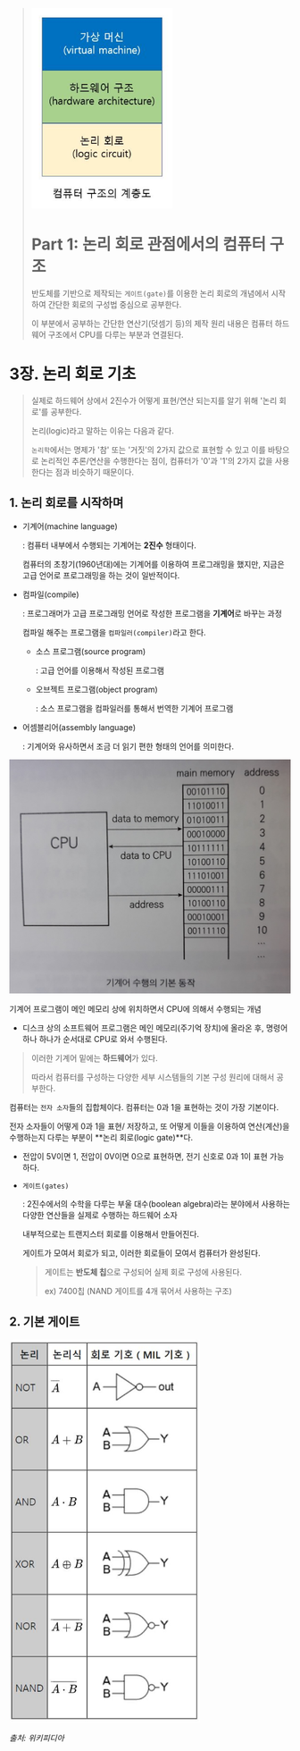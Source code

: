 > <img src="images/overview.JPG" style="zoom:80%;" />
>
> # Part 1: 논리 회로 관점에서의 컴퓨터 구조
>
> 반도체를 기반으로 제작되는 `게이트(gate)`를 이용한 논리 회로의 개념에서 시작하여 간단한 회로의 구성법 중심으로 공부한다.
>
> 이 부분에서 공부하는 간단한 연산기(덧셈기 등)의 제작 원리 내용은 컴퓨터 하드웨어 구조에서 CPU를 다루는 부분과 연결된다.

# 3장. 논리 회로 기초

> 실제로 하드웨어 상에서 2진수가 어떻게 표현/연산 되는지를 알기 위해 '논리 회로'를 공부한다.
>
> 논리(logic)라고 말하는 이유는 다음과 같다.
>
> `논리학`에서는 명제가 '참' 또는 '거짓'의 2가지 값으로 표현할 수 있고 이를 바탕으로 논리적인 추론/연산을 수행한다는 점이, 컴퓨터가 '0'과 '1'의 2가지 값을 사용한다는 점과 비슷하기 때문이다.

## 1. 논리 회로를 시작하며

- 기계어(machine language)

  : 컴퓨터 내부에서 수행되는 기계어는 **2진수** 형태이다.

  컴퓨터의 초창기(1960년대)에는 기계어를 이용하여 프로그래밍을 했지만, 지금은 고급 언어로 프로그래밍을 하는 것이 일반적이다.

- 컴파일(compile)

  : 프로그래머가 고급 프로그래밍 언어로 작성한 프로그램을 **기계어**로 바꾸는 과정

  컴파일 해주는 프로그램을 `컴파일러(compiler)`라고 한다.

  - 소스 프로그램(source program)

    : 고급 언어를 이용해서 작성된 프로그램

  - 오브젝트 프로그램(object program)

    : 소스 프로그램을 컴파일러를 통해서 번역한 기계어 프로그램

- 어셈블리어(assembly language)

  : 기계어와 유사하면서 조금 더 읽기 편한 형태의 언어를 의미한다.

<img src="images/03_machine_language.jpg" style="zoom:50%;" />

기계어 프로그램이 메인 메모리 상에 위치하면서 CPU에 의해서 수행되는 개념

- 디스크 상의 소프트웨어 프로그램은 메인 메모리(주기억 장치)에 올라온 후, 명령어 하나 하나가 순서대로 CPU로 와서 수행된다.

> 이러한 기계어 밑에는 **하드웨어**가 있다.
>
> 따라서 컴퓨터를 구성하는 다양한 세부 시스템들의 기본 구성 원리에 대해서 공부한다.

컴퓨터는 `전자 소자`들의 집합체이다. 컴퓨터는 0과 1을 표현하는 것이 가장 기본이다.

전자 소자들이 어떻게 0과 1을 표현/ 저장하고, 또 어떻게 이들을 이용하여 연산(계산)을 수행하는지 다루는 부분이 **논리 회로(logic gate)**다.

- 전압이 5V이면 1, 전압이 0V이면 0으로 표현하면, 전기 신호로 0과 1이 표현 가능하다.

- `게이트(gates)`

  : 2진수에서의 수학을 다루는 부울 대수(boolean algebra)라는 분야에서 사용하는 다양한 연산들을 실제로 수행하는 하드웨어 소자

  내부적으로는 트랜지스터 회로를 이용해서 만들어진다.

  게이트가 모여서 회로가 되고, 이러한 회로들이 모여서 컴퓨터가 완성된다.

  > 게이트는 **반도체 칩**으로 구성되어 실제 회로 구성에 사용된다.
  >
  > ex) 7400칩 (NAND 게이트를 4개 묶어서 사용하는 구조)



## 2. 기본 게이트

<img src="images/03_gates.JPG" style="zoom: 80%;" />

*출처: 위키피디아*

